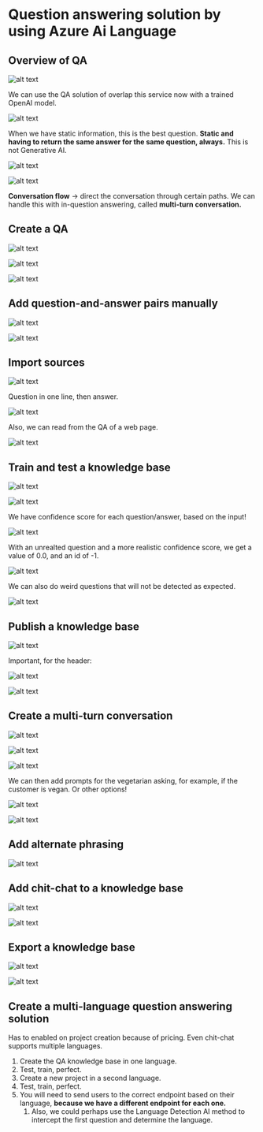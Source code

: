 # Question answering solution by using Azure Ai Language

## Overview of QA

![alt text](image-235.png)

We can use the QA solution of overlap this service now with a trained OpenAI model.

![alt text](image-236.png)

When we have static information, this is the best question. **Static and having to return the same answer for the same question, always.** This is not Generative AI.

![alt text](image-237.png)

![alt text](image-238.png)

**Conversation flow** -> direct the conversation through certain paths. We can handle this with in-question answering, called **multi-turn conversation.**

## Create a QA

![alt text](image-239.png)

![alt text](image-240.png)

![alt text](image-241.png)

## Add question-and-answer pairs manually

![alt text](image-242.png)

![alt text](image-243.png)

## Import sources

![alt text](image-244.png)

Question in one line, then answer.

![alt text](image-245.png)

Also, we can read from the QA of a web page.

![alt text](image-246.png)

## Train and test a knowledge base

![alt text](image-247.png)

![alt text](image-248.png)

We have confidence score for each question/answer, based on the input!

![alt text](image-249.png)

With an unrealted question and a more realistic confidence score, we get a value of 0.0, and an id of -1.

![alt text](image-250.png)

We can also do weird questions that will not be detected as expected.

![alt text](image-251.png)

## Publish a knowledge base

![alt text](image-252.png)

Important, for the header:

![alt text](image-253.png)

![alt text](image-254.png)

## Create a multi-turn conversation

![alt text](image-255.png)

![alt text](image-256.png)

![alt text](image-257.png)

We can then add prompts for the vegetarian asking, for example, if the customer is vegan. Or other options!

![alt text](image-258.png)

![alt text](image-259.png)

## Add alternate phrasing

![alt text](image-260.png)

## Add chit-chat to a knowledge base

![alt text](image-261.png)

![alt text](image-262.png)

## Export a knowledge base

![alt text](image-263.png)

![alt text](image-264.png)

## Create a multi-language question answering solution

Has to enabled on project creation because of pricing. Even chit-chat supports multiple languages.

1. Create the QA knowledge base in one language.
2. Test, train, perfect.
3. Create a new project in a second language.
4. Test, train, perfect.
5. You will need to send users to the correct endpoint based on their language, **because we have a different endpoint for each one.**
   1. Also, we could perhaps use the Language Detection AI method to intercept the first question and determine the language.
